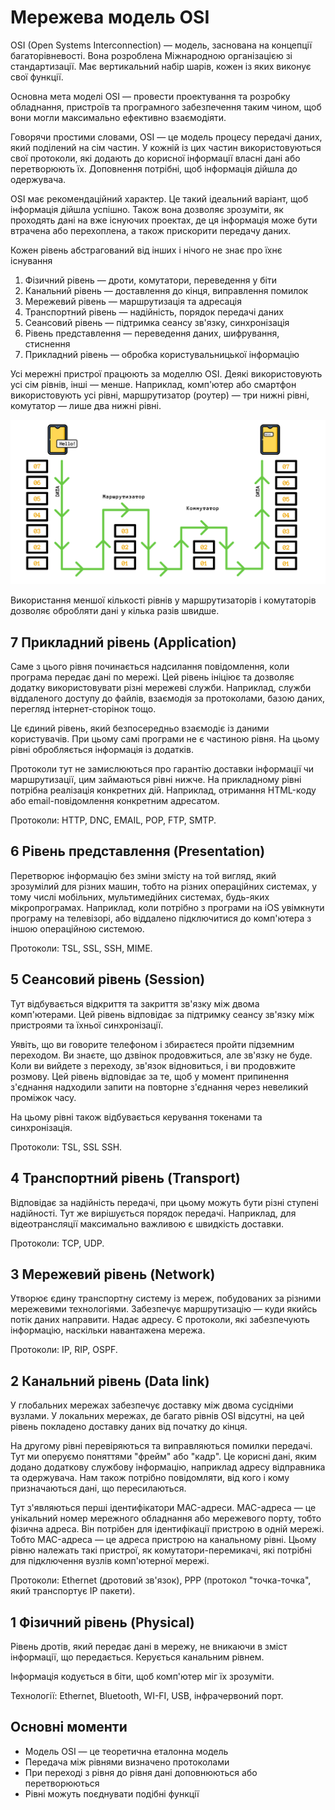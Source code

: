 # Мережева модель OSI

OSI (Open Systems Interconnection) — модель, заснована на концепції багаторівневості. Вона розроблена Міжнародною організацією зі стандартизації. Має вертикальний набір шарів, кожен із яких виконує свої функції.

Основна мета моделі OSI — провести проектування та розробку обладнання, пристроїв та програмного забезпечення таким чином, щоб вони могли максимально ефективно взаємодіяти.

Говорячи простими словами, OSI — це модель процесу передачі даних, який поділений на сім частин. У кожній із цих частин використовуються свої протоколи, які додають до корисної інформації власні дані або перетворюють їх. Доповнення потрібні, щоб інформація дійшла до одержувача.

OSI має рекомендаційний характер. Це такий ідеальний варіант, щоб інформація дійшла успішно. Також вона дозволяє зрозуміти, як проходять дані на вже існуючих проектах, де ця інформація може бути втрачена або перехоплена, а також прискорити передачу даних.

Кожен рівень абстрагований від інших і нічого не знає про їхнє існування

1. Фізичний рівень — дроти, комутатори, переведення у біти
2. Канальний рівень — доставлення до кінця, виправлення помилок
3. Мережевий рівень — маршрутизація та адресація
4. Транспортний рівень — надійність, порядок передачі даних
5. Сеансовий рівень — підтримка сеансу зв'язку, синхронізація
6. Рівень представлення — переведення даних, шифрування, стиснення
7. Прикладний рівень — обробка користувальницької інформацію

Усі мережні пристрої працюють за моделлю OSI. Деякі використовують усі сім рівнів, інші — менше. Наприклад, комп'ютер або смартфон використовують усі рівні, маршрутизатор (роутер) — три нижні рівні, комутатор — лише два нижні рівні.

<img src="./_images/osi-route.jpg" style="width: 700px" />

Використання меншої кількості рівнів у маршрутизаторів і комутаторів дозволяє обробляти дані у кілька разів швидше.

## 7 Прикладний рівень (Application)

Саме з цього рівня починається надсилання повідомлення, коли програма передає дані по мережі. Цей рівень ініціює та дозволяє додатку використовувати різні мережеві служби. Наприклад, служби віддаленого доступу до файлів, взаємодія за протоколами, базою даних, перегляд інтернет-сторінок тощо.

Це єдиний рівень, який безпосередньо взаємодіє із даними користувачів. При цьому самі програми не є частиною рівня. На цьому рівні обробляється інформація із додатків.

Протоколи тут не замислюються про гарантію доставки інформації чи маршрутизації, цим займаються рівні нижче. На прикладному рівні потрібна реалізація конкретних дій. Наприклад, отримання HTML-коду або email-повідомлення конкретним адресатом.

Протоколи: HTTP, DNC, EMAIL, POP, FTP, SMTP.

## 6 Рівень представлення (Presentation)

Перетворює інформацію без зміни змісту на той вигляд, який зрозумілий для різних машин, тобто на різних операційних системах, у тому числі мобільних, мультимедійних системах, будь-яких мікропрограмах. Наприклад, коли потрібно з програми на iOS увімкнути програму на телевізорі, або віддалено підключитися до комп'ютера з іншою операційною системою.

Протоколи: TSL, SSL, SSH, MIME.

## 5 Сеансовий рівень (Session)

Тут відбувається відкриття та закриття зв'язку між двома комп'ютерами. Цей рівень відповідає за підтримку сеансу зв'язку між пристроями та їхньої синхронізації.

Уявіть, що ви говорите телефоном і збираєтеся пройти підземним переходом. Ви знаєте, що дзвінок продовжиться, але зв'язку не буде. Коли ви вийдете з переходу, зв'язок відновиться, і ви продовжите розмову. Цей рівень відповідає за те, щоб у момент припинення з'єднання надходили запити на повторне з'єднання через невеликий проміжок часу.

На цьому рівні також відбувається керування токенами та синхронізація.

Протоколи: TSL, SSL SSH.

## 4 Транспортний рівень (Transport)

Відповідає за надійність передачі, при цьому можуть бути різні ступені надійності. Тут же вирішується порядок передачі. Наприклад, для відеотрансляції максимально важливою є швидкість доставки.

Протоколи: TCP, UDP.

## 3 Мережевий рівень (Network)

Утворює єдину транспортну систему із мереж, побудованих за різними мережевими технологіями. Забезпечує маршрутизацію — куди якийсь потік даних направити. Надає адресу. Є протоколи, які забезпечують інформацію, наскільки навантажена мережа.

Протоколи: IP, RIP, OSPF.

## 2 Канальний рівень (Data link)

У глобальних мережах забезпечує доставку між двома сусідніми вузлами. У локальних мережах, де багато рівнів OSI відсутні, на цей рівень покладено доставку даних від початку до кінця.

На другому рівні перевіряються та виправляються помилки передачі. Тут ми оперуємо поняттями "фрейм" або "кадр". Це корисні дані, яким додано додаткову службову інформацію, наприклад адресу відправника та одержувача. Нам також потрібно повідомляти, від кого і кому призначаються дані, що пересилаються.

Тут з'являються перші ідентифікатори MAC-адреси. MAC-адреса — це унікальний номер мережного обладнання або мережевого порту, тобто фізична адреса. Він потрібен для ідентифікації пристрою в одній мережі. Тобто MAC-адреса — це адреса пристрою на канальному рівні. Цьому рівню належать такі пристрої, як комутатори-перемикачі, які потрібні для підключення вузлів комп'ютерної мережі.

Протоколи: Ethernet (дротовий зв'язок), PPP (протокол "точка-точка", який транспортує IP пакети).

## 1 Фізичний рівень (Physical)

Рівень дротів, який передає дані в мережу, не вникаючи в зміст інформації, що передається. Керується канальним рівнем.

Інформація кодується в біти, щоб комп'ютер міг їх зрозуміти.

Технології: Ethernet, Bluetooth, WI-FI, USB, інфрачервоний порт.

## Основні моменти

-   Модель OSI — це теоретична еталонна модель
-   Передача між рівнями визначено протоколами
-   При переході з рівня до рівня дані доповнюються або перетворюються
-   Рівні можуть поєднувати подібні функції
